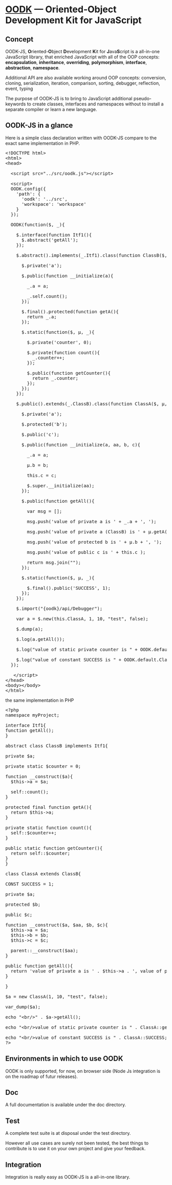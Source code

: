 ﻿[OODK](http://www.oodkjs.org/) — Oriented-Object Development Kit for JavaScript
==================================================

Concept
--------------------------------------

<p>OODK-JS, <b>O</b>riented-<b>O</b>bject <b>D</b>evelopment <b>K</b>it for <b>J</b>ava<b>S</b>cript is a all-in-one JavaScript library, that enriched JavaScript with all of the OOP concepts: <b>encapsulation</b>, <b>inheritance</b>, <b>overriding</b>, <b>polymorphism</b>, <b>interface</b>, <b>abstraction</b>, <b>namespace</b>.</p>

<p>Additional API are also available working around OOP concepts: conversion, cloning, serialization, iteration, comparison, sorting, debugger, reflection, event, typing</p>

<p>The purpose of OODK-JS is to bring to JavaScript additional pseudo-keywords to create classes, interfaces and namespaces without to install a separate compiler or learn a new language.</p>

OODK-JS in a glance
--------------------------------------

Here is a simple class declaration written with OODK-JS compare to the exact same implementation in PHP.

<pre>
&lt;!DOCTYPE html&gt;
&lt;html&gt;
&lt;head&gt;

  &lt;script src="../src/oodk.js"&gt;&lt;/script&gt;

  &lt;script&gt;
  OODK.config({
    'path': {
      'oodk': '../src',
      'workspace': 'workspace'
    }
  });

  OODK(function($, _){

    $.interface(function Itf1(){
      $.abstract('getAll');
    });

    $.abstract().implements(_.Itf1).class(function ClassB($, µ, _){

      $.private('a');

      $.public(function __initialize(a){

        _.a = a;

        _.self.count();
      });

      $.final().protected(function getA(){
        return _.a;
      });

      $.static(function($, µ, _){
        
        $.private('counter', 0);

        $.private(function count(){
          _.counter++;
        });

        $.public(function getCounter(){
          return _.counter;
        });
      });
    });

    $.public().extends(_.ClassB).class(function ClassA($, µ, _){

      $.private('a');

      $.protected('b');

      $.public('c');
      
      $.public(function __initialize(a, aa, b, c){

        _.a = a;
        
        µ.b = b;
        
        this.c = c;

        $.super.__initialize(aa);
      });

      $.public(function getAll(){

        var msg = [];

        msg.push('value of private a is ' + _.a + ', ');

        msg.push('value of private a (ClassB) is ' + µ.getA() + ', ');

        msg.push('value of protected b is ' + µ.b + ', ');

        msg.push('value of public c is ' + this.c );
      
        return msg.join("");
      });

      $.static(function($, µ, _){
        
        $.final().public('SUCCESS', 1);
      });
    });

    $.import("{oodk}/api/Debugger");

    var a = $.new(this.ClassA, 1, 10, "test", false);

    $.dump(a);

    $.log(a.getAll());

    $.log("value of static private counter is " + OODK.default.ClassA.self.getCounter());

    $.log("value of constant SUCCESS is " + OODK.default.ClassA.self.SUCCESS);
  });

   &lt;/script&gt;
&lt;/head&gt;
&lt;body&gt;&lt;/body&gt;
&lt;/html&gt;
</pre>

<p>the same implementation in PHP</p>

<pre>
&lt;?php
namespace myProject; 

interface Itf1{
function getAll();
}

abstract class ClassB implements Itf1{

private $a;

private static $counter = 0;

function __construct($a){
  $this->a = $a;

  self::count();
}

protected final function getA(){
  return $this->a;
}

private static function count(){
  self::$counter++;
}

public static function getCounter(){
  return self::$counter;
}
}

class ClassA extends ClassB{

CONST SUCCESS = 1;

private $a;

protected $b;

public $c;

function __construct($a, $aa, $b, $c){
  $this->a = $a;
  $this->b = $b;
  $this->c = $c;

  parent::__construct($aa);
}

public function getAll(){
  return 'value of private a is ' . $this->a . ', value of private a (ClassB) is ' . $this->getA() . ', value of protected b is ' . $this->b . ', value of public c is ' . $this->c;
}

}

$a = new ClassA(1, 10, "test", false);

var_dump($a);

echo "&lt;br/&gt;" . $a->getAll();

echo "&lt;br/&gt;value of static private counter is " . ClassA::getCounter();

echo "&lt;br/&gt;value of constant SUCCESS is " . ClassA::SUCCESS;
?&gt;
</pre>



Environments in which to use OODK
--------------------------------------

OODK is only supported, for now, on browser side (Node Js integration is on the roadmap of futur releases). 


Doc
--------------------------------------

A full documentation is available under the doc directory.


Test
--------------------------------------

A complete test suite is at disposal under the test directory.

However all use cases are surely not been tested, the best things to contribute is to use it on your own project and give your feedback.


Integration
--------------------------------------

Integration is really easy as OODK-JS is a all-in-one library.

<script src="path/to/source/folder/oodk.js"></script>
